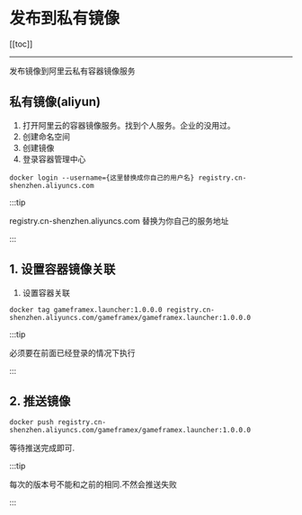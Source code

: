 # 发布到私有镜像

[[toc]]

---

发布镜像到阿里云私有容器镜像服务

## 私有镜像(aliyun)

1. 打开阿里云的容器镜像服务。找到个人服务。企业的没用过。
2. 创建命名空间
3. 创建镜像
4. 登录容器管理中心

```
docker login --username={这里替换成你自己的用户名} registry.cn-shenzhen.aliyuncs.com
```

:::tip

registry.cn-shenzhen.aliyuncs.com 替换为你自己的服务地址

:::

## 1. 设置容器镜像关联

1. 设置容器关联

```
docker tag gameframex.launcher:1.0.0.0 registry.cn-shenzhen.aliyuncs.com/gameframex/gameframex.launcher:1.0.0.0
```

:::tip

必须要在前面已经登录的情况下执行

:::

## 2. 推送镜像

```
docker push registry.cn-shenzhen.aliyuncs.com/gameframex/gameframex.launcher:1.0.0.0
```

等待推送完成即可.

:::tip

每次的版本号不能和之前的相同.不然会推送失败

:::
